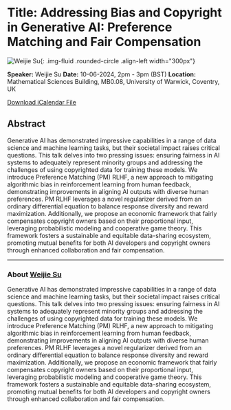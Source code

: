 # Title: Addressing Bias and Copyright in Generative AI: Preference Matching and Fair Compensation

![Weijie Su](/assets/img/WeijieSu.jpg){: .img-fluid .rounded-circle .align-left  width="300px"}

**Speaker:** Weijie Su
**Date:** 10-06-2024, 2pm - 3pm (BST)
**Location:** Mathematical Sciences Building, MB0.08, University of Warwick, Coventry, UK

[Download iCalendar File](/assets/ics/event.ics)

## Abstract

Generative AI has demonstrated impressive capabilities in a range of data science and machine learning tasks, but their societal impact raises critical questions. This talk delves into two pressing issues: ensuring fairness in AI systems to adequately represent minority groups and addressing the challenges of using copyrighted data for training these models. We introduce Preference Matching (PM) RLHF, a new approach to mitigating algorithmic bias in reinforcement learning from human feedback, demonstrating improvements in aligning AI outputs with diverse human preferences. PM RLHF leverages a novel regularizer derived from an ordinary differential equation to balance response diversity and reward maximization. Additionally, we propose an economic framework that fairly compensates copyright owners based on their proportional input, leveraging probabilistic modeling and cooperative game theory. This framework fosters a sustainable and equitable data-sharing ecosystem, promoting mutual benefits for both AI developers and copyright owners through enhanced collaboration and fair compensation.

---

### About [Weijie Su](http://stat.wharton.upenn.edu/~suw/)

Generative AI has demonstrated impressive capabilities in a range of data science and machine learning tasks, but their societal impact raises critical questions. This talk delves into two pressing issues: ensuring fairness in AI systems to adequately represent minority groups and addressing the challenges of using copyrighted data for training these models. We introduce Preference Matching (PM) RLHF, a new approach to mitigating algorithmic bias in reinforcement learning from human feedback, demonstrating improvements in aligning AI outputs with diverse human preferences. PM RLHF leverages a novel regularizer derived from an ordinary differential equation to balance response diversity and reward maximization. Additionally, we propose an economic framework that fairly compensates copyright owners based on their proportional input, leveraging probabilistic modeling and cooperative game theory. This framework fosters a sustainable and equitable data-sharing ecosystem, promoting mutual benefits for both AI developers and copyright owners through enhanced collaboration and fair compensation.
